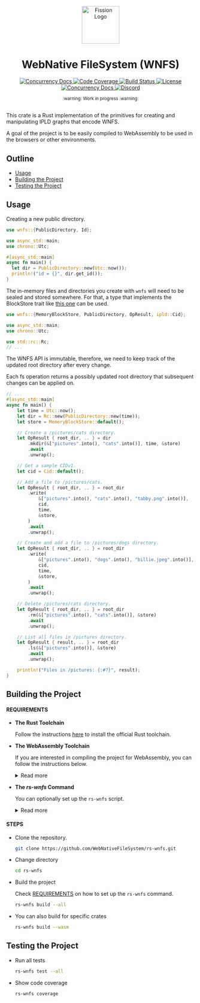 <div align="center">
  <a href="https://github.com/wnfs-wg" target="_blank">
    <img src="https://raw.githubusercontent.com/wnfs-wg/rs-wnfs/main/assets/logo.svg" alt="Fission Logo" width="100" height="100"></img>
  </a>

  <h1 align="center">WebNative FileSystem (WNFS)</h1>

  <p>
    <a href="https://crates.io/crates/wnfs">
      <img src="https://img.shields.io/crates/v/wnfs?label=crates" alt="Concurrency Docs">
    </a>
    <a href="https://codecov.io/gh/wnfs-wg/rs-wnfs">
      <img src="https://codecov.io/gh/wnfs-wg/rs-wnfs/branch/main/graph/badge.svg?token=95YHXFMFF4" alt="Code Coverage"/>
    </a>
    <a href="https://github.com/wnfs-wg/rs-wnfs/actions?query=">
      <img src="https://github.com/wnfs-wg/rs-wnfs/actions/workflows/checks.yaml/badge.svg" alt="Build Status">
    </a>
    <a href="https://github.com/wnfs-wg/rs-wnfs/blob/main/LICENSE">
      <img src="https://img.shields.io/badge/License-Apache%202.0-blue.svg" alt="License">
    </a>
    <a href="https://docs.rs/wnfs">
      <img src="https://img.shields.io/static/v1?label=Docs&message=docs.rs&color=blue" alt="Concurrency Docs">
    </a>
    <a href="https://discord.gg/zAQBDEq">
      <img src="https://img.shields.io/static/v1?label=Discord&message=join%20us!&color=mediumslateblue" alt="Discord">
    </a>
  </p>
</div>

<div align="center"><sub>:warning: Work in progress :warning:</sub></div>

##

This crate is a Rust implementation of the primitives for creating and manipulating IPLD graphs that encode WNFS.

A goal of the project is to be easily compiled to WebAssembly to be used in the browsers or other environments.

## Outline

- [Usage](#usage)
- [Building the Project](#building-the-project)
- [Testing the Project](#testing-the-project)

## Usage

Creating a new public directory.

```rust
use wnfs::{PublicDirectory, Id};

use async_std::main;
use chrono::Utc;

#[async_std::main]
async fn main() {
  let dir = PublicDirectory::new(Utc::now());
  println!("id = {}", dir.get_id());
}
```

The in-memory files and directories you create with `wnfs` will need to be sealed and stored somewhere. For that, a type that implements the BlockStore trait like [this one](https://github.com/WebNativeFileSystem/rs-wnfs/blob/8bb0fbb457051295f1ed4a4707dc230c04612658/crates/fs/common/blockstore.rs#L42-L62) can be used.

```rust
use wnfs::{MemoryBlockStore, PublicDirectory, OpResult, ipld::Cid};

use async_std::main;
use chrono::Utc;

use std::rc::Rc;
// ...
```

The WNFS API is immutable, therefore, we need to keep track of the updated root directory after every change.

Each fs operation returns a possibly updated root directory that subsequent changes can be applied on.

```rust
// ...
#[async_std::main]
async fn main() {
    let time = Utc::now();
    let dir = Rc::new(PublicDirectory::new(time));
    let store = MemoryBlockStore::default();

    // Create a /pictures/cats directory.
    let OpResult { root_dir, .. } = dir
        .mkdir(&["pictures".into(), "cats".into()], time, &store)
        .await
        .unwrap();

    // Get a sample CIDv1.
    let cid = Cid::default();

    // Add a file to /pictures/cats.
    let OpResult { root_dir, .. } = root_dir
        .write(
            &["pictures".into(), "cats".into(), "tabby.png".into()],
            cid,
            time,
            &store,
        )
        .await
        .unwrap();

    // Create and add a file to /pictures/dogs directory.
    let OpResult { root_dir, .. } = root_dir
        .write(
            &["pictures".into(), "dogs".into(), "billie.jpeg".into()],
            cid,
            time,
            &store,
        )
        .await
        .unwrap();

    // Delete /pictures/cats directory.
    let OpResult { root_dir, .. } = root_dir
        .rm(&["pictures".into(), "cats".into()], &store)
        .await
        .unwrap();

    // List all files in /pictures directory.
    let OpResult { result, .. } = root_dir
        .ls(&["pictures".into()], &store)
        .await
        .unwrap();

    println!("Files in /pictures: {:#?}", result);
}
```

## Building the Project

#### REQUIREMENTS

- **The Rust Toolchain**

  Follow the instructions [here](https://doc.rust-lang.org/cargo/getting-started/installation.html) to install the official Rust toolchain.

- **The WebAssembly Toolchain**

  If you are interested in compiling the project for WebAssembly, you can follow the instructions below.

  <details>
    <summary>Read more</summary>

  - Install `wasm32-unknown-unknown` target

    ```bash
    rustup target add wasm32-unknown-unknown
    ```

  - [rust-analyzer](https://rust-analyzer.github.io/manual.html#installation) is the go-to IDE tool for Rust and if you have it set up, you may want to set the `rust-analyzer.cargo.target` [setting](https://code.visualstudio.com/docs/getstarted/settings#_workspace-settings) to `wasm32-unknown-unknown`

  - Install wasm-pack

    ```bash
    cargo install wasm-pack
    ```

  - Install playwrigth binaries

    ```bash
    npx playwright install
    ```

  On ARM-based (M1 family) macOS, you might need to explicitly install the following:

  - Install wasm-bindgen

    ```bash
    cargo install -f wasm-bindgen-cli
    ```

  - Install wasm-opt

    ```bash
    brew install binaryen
    ```

  </details>

- **The _rs-wnfs_ Command**

  You can optionally set up the `rs-wnfs` script.

  <details>
    <summary>Read more</summary>

  - Install it using the following command:

    ```bash
    sh script/rs-wnfs.sh setup
    ```

  - This lets you run the `rs-wnfs.sh` script as a command.

    ```bash
    rs-wnfs help
    ```

  </details>

#### STEPS

- Clone the repository.

  ```bash
  git clone https://github.com/WebNativeFileSystem/rs-wnfs.git
  ```

- Change directory

  ```bash
  cd rs-wnfs
  ```

- Build the project

  Check [REQUIREMENTS](#requirements) on how to set up the `rs-wnfs` command.

  ```bash
  rs-wnfs build --all
  ```

- You can also build for specific crates

  ```bash
  rs-wnfs build --wasm
  ```

## Testing the Project

- Run all tests

  ```bash
  rs-wnfs test --all
  ```

- Show code coverage

  ```bash
  rs-wnfs coverage
  ```

